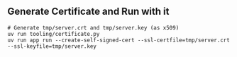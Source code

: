 

## Generate Certificate and Run with it
```shell
# Generate tmp/server.crt and tmp/server.key (as x509)
uv run tooling/certificate.py
uv run app run --create-self-signed-cert --ssl-certfile=tmp/server.crt --ssl-keyfile=tmp/server.key
```
